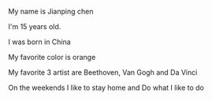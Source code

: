 My name is Jianping chen

I'm 15 years old.

I was born in China

My favorite color is orange

My favorite 3 artist are Beethoven, Van Gogh and Da Vinci

On the weekends I like to stay home and Do what I like to do